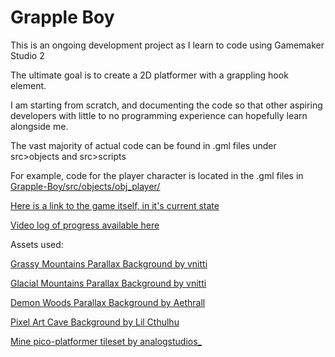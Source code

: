 # Grapple Boy
This is an ongoing development project as I learn to code using Gamemaker Studio 2 

The ultimate goal is to create a 2D platformer with a grappling hook element.

I am starting from scratch, and documenting the code so that other aspiring developers with little to no programming experience can hopefully learn alongside me.

The vast majority of actual code can be found in .gml files under src>objects and src>scripts

For example, code for the player character is located in the .gml files in [Grapple-Boy/src/objects/obj_player/](https://github.com/abbasio/Grapple-Boy/blob/main/src/objects/obj_player/)

[Here is a link to the game itself, in it's current state](https://github.com/Om-Abb/Test/blob/main/src/Test.zip)

[Video log of progress available here](https://www.youtube.com/watch?v=4FOur-R5hIk&list=PLxv1Ve5yyJV5ckg3dkQpk9c4pfJhF8aF3)

Assets used: 

[Grassy Mountains Parallax Background by vnitti](https://vnitti.itch.io/grassy-mountains-parallax-background)

[Glacial Mountains Parallax Background by vnitti](https://vnitti.itch.io/glacial-mountains-parallax-background)

[Demon Woods Parallax Background by Aethrall](https://aethrall.itch.io/demon-woods-parallax-background)

[Pixel Art Cave Background by Lil Cthulhu](https://lil-cthulhu.itch.io/pixel-art-cave-background)

[Mine pico-platformer tileset by analogstudios_](https://analogstudios.itch.io/mine-pico-platformer-tileset)

